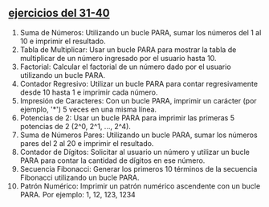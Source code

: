 ## [ejercicios del 31-40 ](./31-40)

1. Suma de Números: Utilizando un bucle PARA, sumar los números del 1 al 10 e
imprimir el resultado.
2. Tabla de Multiplicar: Usar un bucle PARA para mostrar la tabla de multiplicar de un
número ingresado por el usuario hasta 10.
3. Factorial: Calcular el factorial de un número dado por el usuario utilizando un bucle
PARA.
4. Contador Regresivo: Utilizar un bucle PARA para contar regresivamente desde 10
hasta 1 e imprimir cada número.
5. Impresión de Caracteres: Con un bucle PARA, imprimir un carácter (por ejemplo,
'*') 5 veces en una misma línea.
6. Potencias de 2: Usar un bucle PARA para imprimir las primeras 5 potencias de 2
(2^0, 2^1, ..., 2^4).
7. Suma de Números Pares: Utilizando un bucle PARA, sumar los números pares del
2 al 20 e imprimir el resultado.
8. Contador de Dígitos: Solicitar al usuario un número y utilizar un bucle PARA para
contar la cantidad de dígitos en ese número.
9. Secuencia Fibonacci: Generar los primeros 10 términos de la secuencia Fibonacci
utilizando un bucle PARA.
10. Patrón Numérico: Imprimir un patrón numérico ascendente con un bucle PARA. Por
ejemplo: 1, 12, 123, 1234